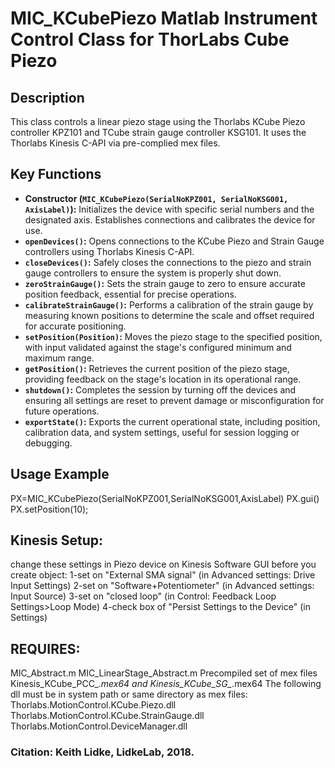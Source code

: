 # MIC_KCubePiezo Matlab Instrument Control Class for ThorLabs Cube Piezo
## Description
This class controls a linear piezo stage using the Thorlabs KCube Piezo
controller KPZ101 and TCube strain gauge controller KSG101. It uses the Thorlabs
Kinesis C-API via pre-complied mex files.
## Key Functions
- **Constructor (`MIC_KCubePiezo(SerialNoKPZ001, SerialNoKSG001, AxisLabel)`):** Initializes the device with specific serial numbers and the designated axis. Establishes connections and calibrates the device for use.
- **`openDevices()`:** Opens connections to the KCube Piezo and Strain Gauge controllers using Thorlabs Kinesis C-API.
- **`closeDevices()`:** Safely closes the connections to the piezo and strain gauge controllers to ensure the system is properly shut down.
- **`zeroStrainGauge()`:** Sets the strain gauge to zero to ensure accurate position feedback, essential for precise operations.
- **`calibrateStrainGauge()`:** Performs a calibration of the strain gauge by measuring known positions to determine the scale and offset required for accurate positioning.
- **`setPosition(Position)`:** Moves the piezo stage to the specified position, with input validated against the stage's configured minimum and maximum range.
- **`getPosition()`:** Retrieves the current position of the piezo stage, providing feedback on the stage's location in its operational range.
- **`shutdown()`:** Completes the session by turning off the devices and ensuring all settings are reset to prevent damage or misconfiguration for future operations.
- **`exportState()`:** Exports the current operational state, including position, calibration data, and system settings, useful for session logging or debugging.
## Usage Example
PX=MIC_KCubePiezo(SerialNoKPZ001,SerialNoKSG001,AxisLabel)
PX.gui()
PX.setPosition(10);
## Kinesis Setup:
change these settings in Piezo device on Kinesis Software GUI before you create object:
1-set on "External SMA signal" (in Advanced settings: Drive Input Settings)
2-set on "Software+Potentiometer" (in Advanced settings: Input Source)
3-set on "closed loop" (in Control: Feedback Loop Settings>Loop Mode)
4-check box of "Persist Settings to the Device" (in Settings)
## REQUIRES:
MIC_Abstract.m
MIC_LinearStage_Abstract.m
Precompiled set of mex files Kinesis_KCube_PCC_*.mex64 and Kinesis_KCube_SG_*.mex64
The following dll must be in system path or same directory as mex files:
Thorlabs.MotionControl.KCube.Piezo.dll
Thorlabs.MotionControl.KCube.StrainGauge.dll
Thorlabs.MotionControl.DeviceManager.dll
### Citation: Keith Lidke, LidkeLab, 2018.
